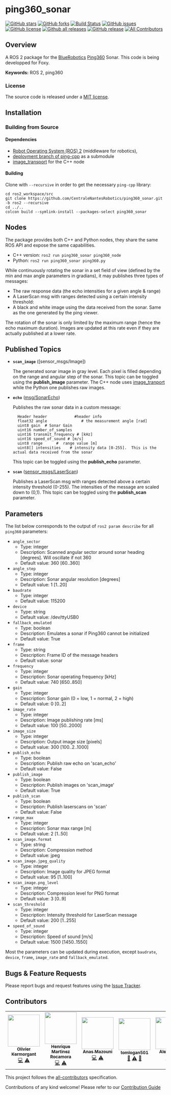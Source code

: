 # ping360_sonar
[![GitHub stars](https://img.shields.io/github/stars/CentraleNantesRobotics/ping360_sonar.svg?style=social&label=Star&maxAge=2592000)](https://GitHub.com/CentraleNantesRobotics/ping360_sonar/stargazers/)
[![GitHub forks](https://img.shields.io/github/forks/CentraleNantesRobotics/ping360_sonar.svg?style=social&label=Fork&maxAge=2592000)](https://GitHub.com/CentraleNantesRobotics/ping360_sonar/network/)
[![Build Status](https://github.com/CentraleNantesRobotics/ping360_sonar/workflows/ROS%20CI/badge.svg)](https://GitHub.com/CentraleNantesRobotics/ping360_sonar/)
[![GitHub issues](https://img.shields.io/github/issues/CentraleNantesRobotics/ping360_sonar.svg)](https://GitHub.com/CentraleNantesRobotics/ping360_sonar/issues/)
[![GitHub license](https://img.shields.io/github/license/CentraleNantesRobotics/ping360_sonar.svg)](https://github.com/CentraleNantesRobotics/ping360_sonar/blob/master/LICENSE)
[![Github all releases](https://img.shields.io/github/downloads/CentraleNantesRobotics/ping360_sonar/total.svg)](https://GitHub.com/CentraleNantesRobotics/ping360_sonar/releases/)
[![GitHub release](https://img.shields.io/github/release/CentraleNantesRobotics/ping360_sonar.svg)](https://GitHub.com/CentraleNantesRobotics/ping360_sonar/releases/)
[![All Contributors](https://img.shields.io/badge/all_contributors-1-orange.svg?style=flat-square)](#contributors-)
## Overview

A ROS 2 package for the [BlueRobotics] [Ping360] Sonar. This code is being developped for Foxy.

**Keywords:** ROS 2, ping360

### License

The source code is released under a [MIT license](LICENSE).

## Installation

<!--### Download the latest release

Get the latest stable release [here](https://github.com/CentraleNantesRobotics/ping360_sonar/releases/latest).-->

### Building from Source

#### Dependencies

- [Robot Operating System (ROS) 2](http://wiki.ros.org) (middleware for robotics),
- [deployment branch of ping-cpp](https://github.com/GSO-soslab/ping-cpp.git) as a submodule
- [image_transport](http://wiki.ros.org/image_transport) for the C++ node

#### Building

Clone with `--recursive` in order to get the necessary `ping-cpp` library:

	cd ros2_workspace/src
	git clone https://github.com/CentraleNantesRobotics/ping360_sonar.git -b ros2 --recursive
	cd ../..
	colcon build --symlink-install --packages-select ping360_sonar

	
## Nodes

The package provides both C++ and Python nodes, they share the same ROS API and expose the same capabilities.

 - C++ version: `ros2 run ping360_sonar ping360_node`
 - Python: `ros2 run ping360_sonar ping360.py`
 
 While continuously rotating the sonar in a set field of view (defined by the min and max angle parameters in gradians), it may publishes three types of messages:
- The raw response data (the echo intensities for a given angle & range)
- A LaserScan msg with ranges detected using a certain intensity threshold:
- A black and white image using the data received from the sonar. Same as the one generated by the ping viewer.

The rotation of the sonar is only limited by the maximum range (hence the echo maximum duration). Images are updated at this rate even if they are actually published at a lower rate.

## Published Topics 

* **`scan_image`** ([sensor_msgs/Image])

	The generated sonar image in gray level. Each pixel is filled depending on the range and angular step of the sonar.
	This topic can be toggled using the **publish_image** parameter. The C++ node uses [image_tranport](http://wiki.ros.org/image_transport) while the Python one publishes raw images.

* **`echo`** ([msg/SonarEcho])

	Publishes the raw sonar data in a custom message:
	
		Header header            #header info
		float32 angle               # the measurement angle [rad]
		uint8 gain  # Sonar Gain
		uint16 number_of_samples 
		uint16 transmit_frequency # [kHz]
		uint16 speed_of_sound # [m/s]
		uint8 range      #  range value [m]
		uint8[] intensities    # intensity data [0-255].  This is the actual data received from the sonar
	
	This topic can be toggled using the **publish_echo** parameter.

* **`scan`** ([sensor_msgs/LaserScan])

	Publishes a LaserScan msg with ranges detected above a certain intensity threshold (0-255). The intensities of the message are scaled down to (0,1).
	This topic can be toggled using the **publish_scan** parameter.

 
## Parameters

The list below corresponds to the output of `ros2 param describe` for all `ping360` parameters:

- `angle_sector`
    - Type: integer
    - Description: Scanned angular sector around sonar heading [degrees]. Will oscillate if not 360
    - Default value: 360 [60..360]
- `angle_step`
    - Type: integer
    - Description: Sonar angular resolution [degrees]
    - Default value: 1 [1..20]
- `baudrate`
    - Type: integer
    - Default value: 115200
- `device`
    - Type: string
    - Default value: /dev/ttyUSB0
- `fallback_emulated`
    - Type: boolean
    - Description: Emulates a sonar if Ping360 cannot be initialized
    - Default value: True
- `frame`
    - Type: string
    - Description: Frame ID of the message headers
    - Default value: sonar
- `frequency`
    - Type: integer
    - Description: Sonar operating frequency [kHz]
    - Default value: 740 [650..850]
- `gain`
    - Type: integer
    - Description: Sonar gain (0 = low, 1 = normal, 2 = high)
    - Default value: 0 [0..2]
- `image_rate`
    - Type: integer
    - Description: Image publishing rate [ms]
    - Default value: 100 [50..2000]
- `image_size`
    - Type: integer
    - Description: Output image size [pixels]
    - Default value: 300 [100..2..1000]
- `publish_echo`
    - Type: boolean
    - Description: Publish raw echo on 'scan_echo'
    - Default value: False
- `publish_image`
    - Type: boolean
    - Description: Publish images on 'scan_image'
    - Default value: True
- `publish_scan`
    - Type: boolean
    - Description: Publish laserscans on 'scan'
    - Default value: False
- `range_max`
    - Type: integer
    - Description: Sonar max range [m]
    - Default value: 2 [1..50]
- `scan_image.format`
    - Type: string
    - Description: Compression method
    - Default value: jpeg
- `scan_image.jpeg_quality`
    - Type: integer
    - Description: Image quality for JPEG format
    - Default value: 95 [1..100]
- `scan_image.png_level`
    - Type: integer
    - Description: Compression level for PNG format
    - Default value: 3 [0..9]
- `scan_threshold`
    - Type: integer
    - Description: Intensity threshold for LaserScan message
    - Default value: 200 [1..255]
- `speed_of_sound`
    - Type: integer
    - Description: Speed of sound [m/s]
    - Default value: 1500 [1450..1550]

Most the parameters can be updated during execution, except `baudrate`, `device`, `frame`, `image_rate` and `fallback_emulated`.


## Bugs & Feature Requests

Please report bugs and request features using the [Issue Tracker](https://github.com/CentraleNantesRobotics/ping360_sonar/issues).


[ROS]: http://www.ros.org
[BlueRobotics]: http://bluerobotics.com
[Ping360]: https://bluerobotics.com/store/sensors-sonars-cameras/sonar/ping360-sonar-r1-rp/
[Image transport]: http://wiki.ros.org/image_transport
[msg/SonarEcho]: /msg/SonarEcho.msg
[sensor_msgs/LaserScan]: https://github.com/ros2/common_interfaces/blob/master/sensor_msgs/msg/LaserScan.msg

## Contributors

<!-- ALL-CONTRIBUTORS-LIST:START - Do not remove or modify this section -->
<!-- prettier-ignore-start -->
<!-- markdownlint-disable -->
<table>
  <tr>
	  <td align="center"><a href="https://github.com/oKermorgant"><img src="https://avatars.githubusercontent.com/u/1633173?v=4" width="100px;" alt=""/><br /><sub><b>Olivier Kermorgant</b></sub></a><br /><a href="https://github.com/CentraleNantesRobotics/ping360_sonar/commits?author=oKermorgant" title="Code">💻</a> <a href="https://github.com/CentraleNantesRobotics/ping360_sonar/commits?author=oKermorgant" title="Tests">⚠️</a></td>
    <td align="center"><a href="https://github.com/Hameck"><img src="https://avatars2.githubusercontent.com/u/14954732?v=4" width="100px;" alt=""/><br /><sub><b>Henrique Martinez Rocamora</b></sub></a><br /><a href="https://github.com/CentraleNantesRobotics/ping360_sonar/commits?author=Hameck" title="Code">💻</a> <a href="https://github.com/CentraleNantesRobotics/ping360_sonar/commits?author=Hameck" title="Tests">⚠️</a></td>
    <td align="center"><a href="https://stormix.co"><img src="https://avatars2.githubusercontent.com/u/18377687?v=4" width="100px;" alt=""/><br /><sub><b>Anas Mazouni</b></sub></a><br /><a href="https://github.com/CentraleNantesRobotics/ping360_sonar/commits?author=Stormiix" title="Code">💻</a> <a href="https://github.com/CentraleNantesRobotics/ping360_sonar/commits?author=Stormiix" title="Tests">⚠️</a></td>
    <td align="center"><a href="https://github.com/tomlogan501"><img src="https://avatars3.githubusercontent.com/u/56969577?v=4" width="100px;" alt=""/><br /><sub><b>tomlogan501</b></sub></a><br /><a href="#ideas-tomlogan501" title="Ideas, Planning, & Feedback">🤔</a> <a href="https://github.com/CentraleNantesRobotics/ping360_sonar/commits?author=tomlogan501" title="Tests">⚠️</a> <a href="https://github.com/CentraleNantesRobotics/ping360_sonar/issues?q=author%3Atomlogan501" title="Bug reports">🐛</a></td>
	  <td align="center"><a href="https://github.com/AlexisFetet/"><img src="https://avatars.githubusercontent.com/u/94527511?v=4" width="100px;" alt=""/><br /><sub><b>Alexis Fetet</b></sub></a><br /><a href="https://github.com/CentraleNantesRobotics/ping360_sonar/commits?author=AlexisFetet" title="Code">💻</a> <a href="https://github.com/CentraleNantesRobotics/ping360_sonar/commits?author=AlexisFetet" title="Tests">⚠️</a></td>
	  <td align="center"><a href="https://github.com/Foukoo"><img src="https://avatars.githubusercontent.com/u/59455485?v=4" width="100px;" alt=""/><br /><sub><b>Jonathan Delacoux</b></sub></a><br /><a href="https://github.com/CentraleNantesRobotics/ping360_sonar/commits?author=Foukoo" title="Code">💻</a> <a href="https://github.com/CentraleNantesRobotics/ping360_sonar/commits?author=Foukoo" title="Tests">⚠️</a></td>
  </tr>
</table>

<!-- markdownlint-enable -->
<!-- prettier-ignore-end -->
<!-- ALL-CONTRIBUTORS-LIST:END -->

This project follows the [all-contributors](https://github.com/all-contributors/all-contributors) specification. 

Contributions of any kind welcome! Please refer to our [Contribution Guide](CONTRIBUTING.md)

